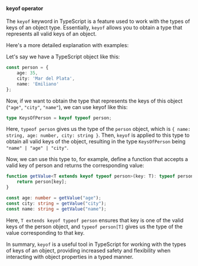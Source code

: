#### keyof operator

The ```keyof``` keyword in TypeScript is a feature used to work with the types of keys of an object type. Essentially, ```keyof``` allows you to obtain a type that represents all valid keys of an object.

Here's a more detailed explanation with examples:

Let's say we have a TypeScript object like this:

```typescript
const person = {
    age: 35,
    city: 'Mar del Plata',
    name: 'Emiliano'
};
```

Now, if we want to obtain the type that represents the keys of this object (```"age"```, ```"city"```, ```"name"```), we can use keyof like this:

```typescript
type KeysOfPerson = keyof typeof person;
```

Here, ```typeof person``` gives us the type of the ```person``` object, which is ```{ name: string, age: number, city: string }```. Then, ```keyof``` is applied to this type to obtain all valid keys of the object, resulting in the type ```KeysOfPerson``` being ```"name" | "age" | "city"```.

Now, we can use this type to, for example, define a function that accepts a valid key of person and returns the corresponding value:

```typescript
function getValue<T extends keyof typeof person>(key: T): typeof person[T] {
    return person[key];
}

const age: number = getValue("age");
const city: string = getValue("city");
const name: string = getValue("name");
```

Here, ```T extends keyof typeof person``` ensures that key is one of the valid keys of the person object, and ```typeof person[T]``` gives us the type of the value corresponding to that key.

In summary, ```keyof``` is a useful tool in TypeScript for working with the types of keys of an object, providing increased safety and flexibility when interacting with object properties in a typed manner.